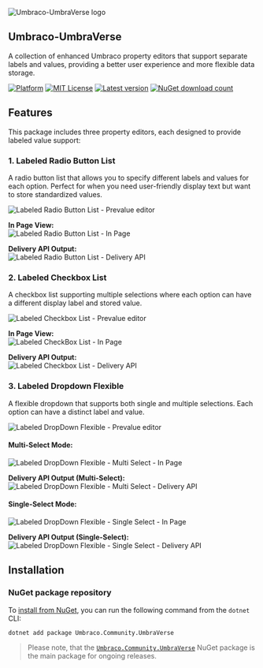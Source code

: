 ![Umbraco-UmbraVerse logo](https://raw.githubusercontent.com/Ahmed-Adel3/Umbraco-UmbraVerse/refs/heads/main/docs/assets/img/logo.png)

## Umbraco-UmbraVerse

A collection of enhanced Umbraco property editors that support separate labels and values, providing a better user experience and more flexible data storage.

[![Platform](https://img.shields.io/badge/Umbraco-9.0+-%233544B1?style=flat&logo=umbraco)](https://umbraco.com/products/umbraco-cms/)
[![MIT License](https://img.shields.io/badge/License-MIT-blue.svg)](https://opensource.org/licenses/MIT) 
[![Latest version](https://img.shields.io/nuget/v/Umbraco.Community.UmbraVerse)](https://marketplace.umbraco.com/package/umbraco.community.UmbraVerse) 
[![NuGet download count](https://img.shields.io/nuget/dt/Umbraco.Community.UmbraVerse?label=downloads)](https://www.nuget.org/packages/UmbraVerse)

## Features

This package includes three property editors, each designed to provide labeled value support:

### 1. Labeled Radio Button List

A radio button list that allows you to specify different labels and values for each option. Perfect for when you need user-friendly display text but want to store standardized values.

![Labeled Radio Button List - Prevalue editor](https://raw.githubusercontent.com/Ahmed-Adel3/Umbraco-UmbraVerse/refs/heads/main/docs/assets/img/1-%20Labeled%20Radio%20Button%20List%20-%20Prevalue%20editor.png)

**In Page View:**  
![Labeled Radio Button List - In Page](https://raw.githubusercontent.com/Ahmed-Adel3/Umbraco-UmbraVerse/refs/heads/main/docs/assets/img/2-%20Labeled%20Radio%20Button%20List%20-%20In%20Page.png)

**Delivery API Output:**  
![Labeled Radio Button List - Delivery API](https://raw.githubusercontent.com/Ahmed-Adel3/Umbraco-UmbraVerse/refs/heads/main/docs/assets/img/3-%20Labeled%20Radio%20Button%20List%20-%20Delivery%20API.png)

### 2. Labeled Checkbox List

A checkbox list supporting multiple selections where each option can have a different display label and stored value.

![Labeled Checkbox List - Prevalue editor](https://raw.githubusercontent.com/Ahmed-Adel3/Umbraco-UmbraVerse/refs/heads/main/docs/assets/img/4-%20Labeled%20Checkbox%20List%20-%20Prevalue%20editor.png)

**In Page View:**  
![Labeled CheckBox List - In Page](https://raw.githubusercontent.com/Ahmed-Adel3/Umbraco-UmbraVerse/refs/heads/main/docs/assets/img/5-%20Labeled%20CheckBox%20List%20-%20In%20Page.png)

**Delivery API Output:**  
![Labeled Checkbox List - Delivery API](https://raw.githubusercontent.com/Ahmed-Adel3/Umbraco-UmbraVerse/refs/heads/main/docs/assets/img/6-%20Labeled%20Checkbox%20List%20-%20Delivery%20API.png)

### 3. Labeled Dropdown Flexible

A flexible dropdown that supports both single and multiple selections. Each option can have a distinct label and value.

![Labeled DropDown Flexible - Prevalue editor](https://raw.githubusercontent.com/Ahmed-Adel3/Umbraco-UmbraVerse/refs/heads/main/docs/assets/img/7-%20Labeled%20DropDown%20Flexible%20-%20Prevalue%20editor.png)

#### Multi-Select Mode:
![Labeled DropDown Flexible - Multi Select - In Page](https://raw.githubusercontent.com/Ahmed-Adel3/Umbraco-UmbraVerse/refs/heads/main/docs/assets/img/8-%20Labeled%20DropDown%20Flexible%20-%20Multi%20Select%20-%20In%20Page.png)

**Delivery API Output (Multi-Select):**  
![Labeled DropDown Flexible - Multi Select - Delivery API](https://raw.githubusercontent.com/Ahmed-Adel3/Umbraco-UmbraVerse/refs/heads/main/docs/assets/img/9-%20Labeled%20DropDown%20Flexible%20-%20Multi%20Select%20-%20Delivery%20API.png)

#### Single-Select Mode:
![Labeled DropDown Flexible - Single Select - In Page](https://raw.githubusercontent.com/Ahmed-Adel3/Umbraco-UmbraVerse/refs/heads/main/docs/assets/img/10-%20Labeled%20DropDown%20Flexible%20-%20Single%20Select%20-%20In%20Page.png)

**Delivery API Output (Single-Select):**  
![Labeled DropDown Flexible - Single Select - Delivery API](https://raw.githubusercontent.com/Ahmed-Adel3/Umbraco-UmbraVerse/refs/heads/main/docs/assets/img/11-%20Labeled%20DropDown%20Flexible%20-%20Single%20Select%20-%20Delivery%20API.png)

## Installation

### NuGet package repository

To [install from NuGet](https://www.nuget.org/packages/Umbraco.Community.UmbraVerse), you can run the following command from the `dotnet` CLI:

```bash
dotnet add package Umbraco.Community.UmbraVerse
```

> Please note, that the [`Umbraco.Community.UmbraVerse`](https://www.nuget.org/packages/Umbraco.Community.UmbraVerse) NuGet package is the main package for ongoing releases.
